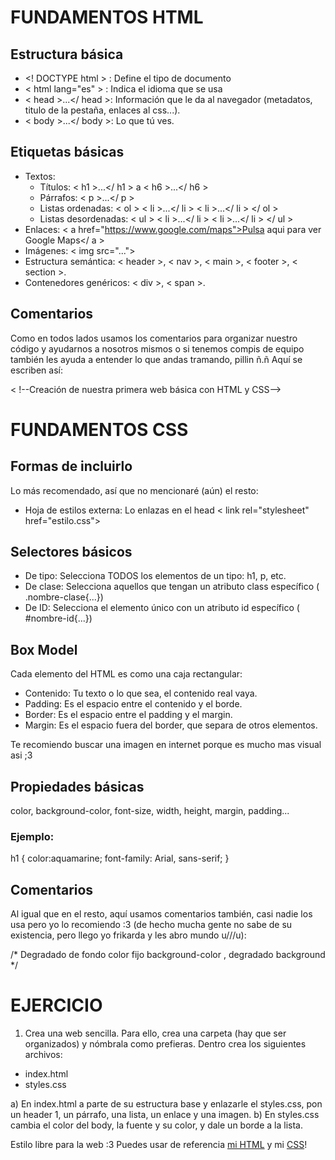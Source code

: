 # FUNDAMENTOS HTML

## Estructura básica

- <! DOCTYPE html > : Define el tipo de documento
- < html lang="es" > : Indica el idioma que se usa
- < head >...</ head >: Información que le da al navegador (metadatos, titulo de la pestaña, enlaces al css...).
- < body >...</ body >: Lo que tú ves.

## Etiquetas básicas

- Textos:
    - Títulos: < h1 >...</ h1 > a < h6 >...</ h6 >
    - Párrafos: < p >...</ p >
    - Listas ordenadas: < ol > < li >...</ li > < li >...</ li > </ ol > 
    - Listas desordenadas: < ul > < li >...</ li > < li >...</ li > </ ul > 
- Enlaces: < a href="https://www.google.com/maps">Pulsa aqui para ver Google Maps</ a >
- Imágenes: < img src="...">
- Estructura semántica: < header >, < nav >, < main >, < footer >, < section >.
- Contenedores genéricos: < div >, < span >.

## Comentarios

Como en todos lados usamos los comentarios para organizar nuestro código y ayudarnos a nosotros mismos o si tenemos compis de equipo también les ayuda a entender lo que andas tramando, pillin ñ.ñ Aquí se escriben así:

< !--Creación de nuestra primera web básica con HTML y CSS-->

# FUNDAMENTOS CSS

## Formas de incluirlo

Lo más recomendado, así que no mencionaré (aún) el resto: 

- Hoja de estilos externa: Lo enlazas en el head < link rel="stylesheet" href="estilo.css">

## Selectores básicos

- De tipo: Selecciona TODOS los elementos de un tipo: h1, p, etc.
- De clase: Selecciona aquellos que tengan un atributo class específico ( .nombre-clase{...})
- De ID: Selecciona el elemento único con un atributo id específico ( #nombre-id{...})

## Box Model

Cada elemento del HTML es como una caja rectangular:

- Contenido: Tu texto o lo que sea, el contenido real vaya.
- Padding: Es el espacio entre el contenido y el borde.
- Border: Es el espacio entre el padding y el margin.
- Margin: Es el espacio fuera del border, que separa de otros elementos.

Te recomiendo buscar una imagen en internet porque es mucho mas visual asi ;3

## Propiedades básicas

color, background-color, font-size, width, height, margin, padding... 

### Ejemplo:

h1 {
    color:aquamarine;
    font-family: Arial, sans-serif;
}

## Comentarios

Al igual que en el resto, aquí usamos comentarios también, casi nadie los usa pero yo lo recomiendo :3 (de hecho mucha gente no sabe de su existencia, pero llego yo frikarda y les abro mundo u///u):

/* Degradado de fondo
color fijo background-color , degradado background */

# EJERCICIO

1. Crea una web sencilla. Para ello, crea una carpeta (hay que ser organizados) y nómbrala como prefieras. Dentro crea los siguientes archivos:
- index.html
- styles.css

a) En index.html a parte de su estructura base y enlazarle el styles.css, pon un header 1, un párrafo, una lista, un enlace y una imagen. 
b) En styles.css cambia el color del body, la fuente y su color, y dale un borde a la lista.

Estilo libre para la web :3 Puedes usar de referencia [mi HTML](../1.%20PrimeraWeb/1.%20PrimeraWeb/PrimeraWeb.html) y mi [CSS](../1.%20PrimeraWeb/1.%20PrimeraWeb/estilo.css)!